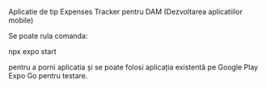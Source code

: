 Aplicatie de tip Expenses Tracker pentru DAM (Dezvoltarea aplicatiilor mobile)

Se poate rula comanda:

npx expo start

pentru a porni aplicatia și se poate folosi aplicația existentă pe Google Play Expo Go pentru testare.